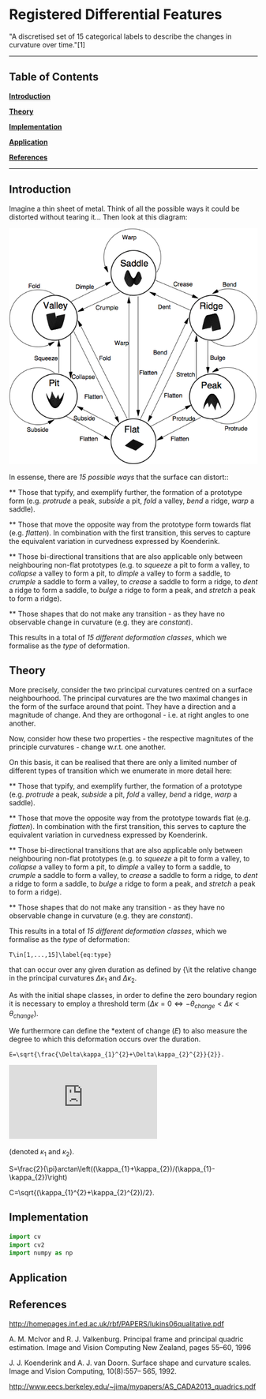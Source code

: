 Registered Differential Features
=====

"A discretised set of 15 categorical labels to describe the changes in curvature over time."[1]

***

Table of Contents
-----------------

**[Introduction](#introduction)**

**[Theory](#theory)**

**[Implementation](#implementation)**

**[Application](#application)**

**[References](#references)**

***

Introduction
------------

Imagine a thin sheet of metal. Think of all the possible ways it could be distorted without tearing it... Then look at this diagram:   

![Graph of 15 curvature changes](graph.png) 

In essense, there are *15 possible ways* that the surface can distort::

** Those that typify, and exemplify further, the formation of a prototype form (e.g. *protrude* a peak, *subside* a pit, *fold* a valley, *bend* a ridge, *warp* a saddle).

** Those that move the opposite way from the prototype form towards flat (e.g. *flatten*). In combination with the first transition, this serves to capture the equivalent variation in curvedness expressed by Koenderink.

** Those bi-directional transitions that are also applicable only between neighbouring non-flat prototypes (e.g. to *squeeze* a pit to form a valley, to *collapse* a valley to form a pit, to *dimple* a valley to form a saddle, to *crumple* a saddle to form a valley, to *crease* a saddle to form a ridge, to *dent* a ridge to form a saddle, to *bulge* a ridge to form a peak, and *stretch* a peak to form a ridge).
  
** Those shapes that do not make any transition - as they have no observable change in curvature (e.g. they are *constant*).

This results in a total of *15 different deformation classes*, which we formalise as the *type* of deformation.


Theory
------

<!-- Use http://www.url-encode-decode.com/urlencode to encode equations -->

More precisely, consider the two principal curvatures centred on a surface neighbourhood. The principal curvatures are the two maximal changes in the form of the surface around that point. They have a direction and a magnitude of change. And they are orthogonal - i.e. at right angles to one another.

Now, consider how these two properties - the respective magnitutes of the principle curvatures - change w.r.t. one another. 

On this basis, it can be realised that there are only a limited number of different types of transition which we enumerate in more detail here:

** Those that typify, and exemplify further, the formation of a prototype (e.g. *protrude* a peak, *subside* a pit, *fold* a valley, *bend* a ridge, *warp* a saddle).

** Those that move the opposite way from the prototype towards flat (e.g. *flatten*). In combination with the first transition, this serves to capture the equivalent variation in curvedness expressed by Koenderink.

** Those bi-directional transitions that are also applicable only between neighbouring non-flat prototypes (e.g. to *squeeze* a pit to form a valley, to *collapse* a valley to form a pit, to *dimple* a valley to form a saddle, to *crumple* a saddle to form a valley, to *crease* a saddle to form a ridge, to *dent* a ridge to form a saddle, to *bulge* a ridge to form a peak, and *stretch* a peak to form a ridge).
  
** Those shapes that do not make any transition - as they have no observable change in curvature (e.g. they are *constant*).

This results in a total of *15 different deformation classes*, which we formalise as the *type* of deformation:

    T\in[1,...,15]\label{eq:type}

that can occur over any given duration as defined by {\it the relative change in the principal curvatures $\Delta\kappa_{1}$ and $\Delta\kappa_{2}$.

As with the initial shape classes, in order to define the zero boundary region it is necessary to employ a threshold term ($\Delta\kappa=0\iff-\theta_{change}<\Delta\kappa<\theta_{change}$). 

We furthermore can define the *extent of change $(E)$ to also measure the degree to which this deformation occurs over the duration. 

    E=\sqrt{\frac{\Delta\kappa_{1}^{2}+\Delta\kappa_{2}^{2}}{2}}.

![equation](http://latex.codecogs.com/gif.latex?1%2Bsin%28mc%5E2%29%0D%0A)

(denoted $\kappa_1$ and $\kappa_2$).

S=\frac{2}{\pi}arctan\left((\kappa_{1}+\kappa_{2})/(\kappa_{1}-\kappa_{2})\right)

C=\sqrt{(\kappa_{1}^{2}+\kappa_{2}^{2})/2}.

Implementation
-----------

```python
import cv 
import cv2
import numpy as np 

```

Application
-----------




References
----------

http://homepages.inf.ed.ac.uk/rbf/PAPERS/lukins06qualitative.pdf

A. M. McIvor and R. J. Valkenburg. Principal frame and principal quadric estimation. Image and Vision Computing New Zealand, pages 55–60, 1996

J. J. Koenderink and A. J. van Doorn. Surface shape and curvature scales. Image and Vision Computing, 10(8):557–
565, 1992.

http://www.eecs.berkeley.edu/~jima/mypapers/AS_CADA2013_quadrics.pdf
